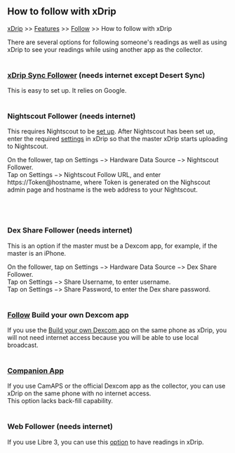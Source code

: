 ## How to follow with xDrip  
[xDrip](../README.md) >> [Features](./Features_page) >> [Follow](./Follow_page.md) >> How to follow with xDrip  
  
There are several options for following someone's readings as well as using xDrip to see your readings while using another app as the collector.  
<br/>  
  
### **[xDrip Sync Follower](./xDripSync.md)** (needs internet except Desert Sync)  
This is easy to set up.  It relies on Google.  
<br/>  
  
### **Nightscout Follower** (needs internet)  
This requires Nightscout to be [set up](./Nightscout_page.md).  After Nightscout has been set up, enter the required [settings](./Nightscout-Settings.md) in xDrip so that the master xDrip starts uploading to Nightscout.  

On the follower, tap on Settings &#8722;> Hardware Data Source &#8722;> Nightscout Follower.  
Tap on Settings &#8722;> Nightscout Follow URL, and enter https<nolink>://Token@hostname, where Token is generated on the Nighscout admin page and hostname is the web address to your Nightscout.  
<br/>  
<br/>  
  
### **Dex Share Follower** (needs internet)  
This is an option if the master must be a Dexcom app, for example, if the master is an iPhone.  

On the follower, tap on Settings &#8722;> Hardware Data Source &#8722;> Dex Share Follower.  
Tap on Settings &#8722;> Share Username, to enter username.  
Tap on Settings &#8722;> Share Password, to enter the Dex share password.  
<br/>  
  
### **[Follow](./DexcomAppxDrip.md) Build your own Dexcom app**  
If you use the [Build your own Dexcom app](https://docs.google.com/forms/d/e/1FAIpQLScD76G0Y-BlL4tZljaFkjlwuqhT83QlFM5v6ZEfO7gCU98iJQ/viewform?fbzx=2196386787609383750&fbclid=IwAR2aL8Cps1s6W8apUVK-gOqgGpA-McMPJj9Y8emf_P0-_gAsmJs6QwAY-o0) on the same phone as xDrip, you will not need internet access because you will be able to use local broadcast.  
<br/>  
  
### **[Companion App](./Follow/CompanionApp.md)**  
If you use CamAPS or the official Dexcom app as the collector, you can use xDrip on the same phone with no internet access.  
This option lacks back-fill capability.  
<br/>  
  
### **Web Follower** (needs internet)  
If you use Libre 3, you can use this [option](./Libre3_Follow.md) to have readings in xDrip.  
  
